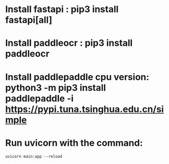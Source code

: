 # Install fastapi : pip3 install fastapi[all]

# Install paddleocr : pip3 install paddleocr

# Install paddlepaddle cpu version: python3 -m pip3 install paddlepaddle -i https://pypi.tuna.tsinghua.edu.cn/simple

# Run uvicorn with the command: 
```uvicorn main:app --reload```